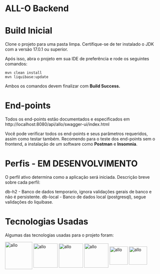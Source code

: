# ALL-O Backend

# Build Inicial

Clone o projeto para uma pasta limpa. Certifique-se de ter instalado o JDK com a versão 17.0.1 ou superior.

Após isso, abra o projeto em sua IDE de preferência e rode os seguintes comandos:

```
mvn clean install
mvn liquibase:update
```

Ambos os comandos devem finalizar com **Build Success.**

# End-points

Todos os end-points estão documentados e especificados em http://localhost:8080/api/allo/swagger-ui/index.html

Você pode verificar todos os end-points e seus parâmetros requeridos, assim como testar também. Recomendo para o teste 
dos end-points sem o frontend, a instalação de um software como **Postman** e **Insomnia**.

# Perfis - EM DESENVOLVIMENTO

O perfil ativo determina como a aplicação será iniciada. Descrição breve sobre cada perfil:

db-h2 - Banco de dados temporario, ignora validações gerais de banco e não é persistente.
db-local - Banco de dados local (postgresql), segue validações do liquibase.

# Tecnologias Usadas

Algumas das tecnologias usadas para o projeto foram:

<div align="left" style="display: inline_block">
 
<img align="center" alt="allo" height="90" width="90" src="https://cdn.jsdelivr.net/gh/devicons/devicon@latest/icons/liquibase/liquibase-original-wordmark.svg" />
<img align="center" alt="allo" height="80" width="80" src="https://cdn.jsdelivr.net/gh/devicons/devicon@latest/icons/spring/spring-original-wordmark.svg" />
<img align="center" alt="allo" height="80" width="80" src="https://cdn.jsdelivr.net/gh/devicons/devicon@latest/icons/java/java-original-wordmark.svg" />
<img align="center" alt="allo" height="80" width="80" src="https://cdn.jsdelivr.net/gh/devicons/devicon@latest/icons/postgresql/postgresql-original-wordmark.svg" />
<img align="center" alt="allo" height="60" width="60" src="https://cdn.jsdelivr.net/gh/devicons/devicon@latest/icons/intellij/intellij-original.svg" />
<img align="center" alt="allo" height="60" width="60" src="https://cdn.jsdelivr.net/gh/devicons/devicon@latest/icons/maven/maven-original.svg" />


</div>
